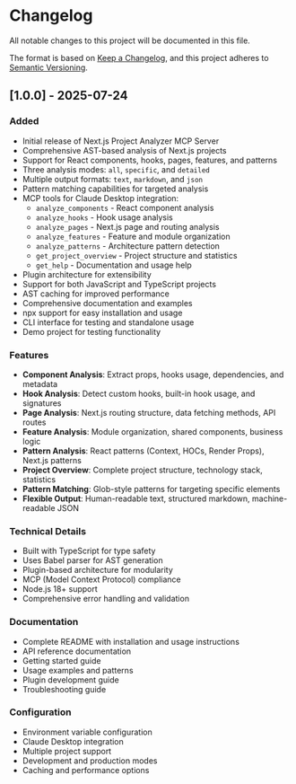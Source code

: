 # Changelog

All notable changes to this project will be documented in this file.

The format is based on [Keep a Changelog](https://keepachangelog.com/en/1.0.0/),
and this project adheres to [Semantic Versioning](https://semver.org/spec/v2.0.0.html).

## [1.0.0] - 2025-07-24

### Added
- Initial release of Next.js Project Analyzer MCP Server
- Comprehensive AST-based analysis of Next.js projects
- Support for React components, hooks, pages, features, and patterns
- Three analysis modes: `all`, `specific`, and `detailed`
- Multiple output formats: `text`, `markdown`, and `json`
- Pattern matching capabilities for targeted analysis
- MCP tools for Claude Desktop integration:
  - `analyze_components` - React component analysis
  - `analyze_hooks` - Hook usage analysis
  - `analyze_pages` - Next.js page and routing analysis
  - `analyze_features` - Feature and module organization
  - `analyze_patterns` - Architecture pattern detection
  - `get_project_overview` - Project structure and statistics
  - `get_help` - Documentation and usage help
- Plugin architecture for extensibility
- Support for both JavaScript and TypeScript projects
- AST caching for improved performance
- Comprehensive documentation and examples
- npx support for easy installation and usage
- CLI interface for testing and standalone usage
- Demo project for testing functionality

### Features
- **Component Analysis**: Extract props, hooks usage, dependencies, and metadata
- **Hook Analysis**: Detect custom hooks, built-in hook usage, and signatures
- **Page Analysis**: Next.js routing structure, data fetching methods, API routes
- **Feature Analysis**: Module organization, shared components, business logic
- **Pattern Analysis**: React patterns (Context, HOCs, Render Props), Next.js patterns
- **Project Overview**: Complete project structure, technology stack, statistics
- **Pattern Matching**: Glob-style patterns for targeting specific elements
- **Flexible Output**: Human-readable text, structured markdown, machine-readable JSON

### Technical Details
- Built with TypeScript for type safety
- Uses Babel parser for AST generation
- Plugin-based architecture for modularity
- MCP (Model Context Protocol) compliance
- Node.js 18+ support
- Comprehensive error handling and validation

### Documentation
- Complete README with installation and usage instructions
- API reference documentation
- Getting started guide
- Usage examples and patterns
- Plugin development guide
- Troubleshooting guide

### Configuration
- Environment variable configuration
- Claude Desktop integration
- Multiple project support
- Development and production modes
- Caching and performance options
